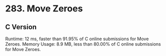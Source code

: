 # 283. Move Zeroes

## C Version
Runtime: 12 ms, faster than 91.95% of C online submissions for Move Zeroes.
Memory Usage: 8.9 MB, less than 80.00% of C online submissions for Move Zeroes.
